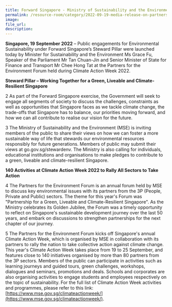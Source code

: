 ```yaml
---  
title: Forward Singapore - Ministry of Sustainability and the Environment Calls for All Sectors to Work Together for a Green, Liveable and Climate-Resilient Singapore
permalink: /resource-room/category/2022-09-19-media-release-on-partners-for-the-environment-forum-2022
image:  
file_url:  
description:  
---
```


**Singapore, 19 September 2022** – Public engagements for Environmental Sustainability under Forward Singapore’s Steward Pillar were launched today by Minister for Sustainability and the Environment Ms Grace Fu, Speaker of the Parliament Mr Tan Chuan-Jin and Senior Minister of State for Finance and Transport Mr Chee Hong Tat at the Partners for the Environment Forum held during Climate Action Week 2022.  

**Steward Pillar – Working Together for a Green, Liveable and Climate-Resilient Singapore**

2 As part of the Forward Singapore exercise, the Government will seek to engage all segments of society to discuss the challenges, constraints as well as opportunities that Singapore faces as we tackle climate change, the trade-offs that Singapore has to balance, our priorities moving forward, and how we can all contribute to realise our vision for the future.

3 The Ministry of Sustainability and the Environment (MSE) is inviting members of the public to share their views on how we can foster a more sustainable way of life that stewards our environmental resources responsibly for future generations. Members of public may submit their views at go.gov.sg/stewardenv. The Ministry is also calling for individuals, educational institutions and organisations to make pledges to contribute to a green, liveable and climate-resilient Singapore.

**140 Activities at Climate Action Week 2022 to Rally All Sectors to Take Action**

4 The Partners for the Environment Forum is an annual forum held by MSE to discuss key environmental issues with its partners from the 3P (People, Private and Public) sectors. The theme for this year's Forum was "Partnership for a Green, Liveable and Climate-Resilient Singapore". As the Ministry celebrates its Golden Jubilee, the Forum was a timely opportunity to reflect on Singapore's sustainable development journey over the last 50 years, and embark on discussions to strengthen partnerships for the next chapter of our journey.

5 The Partners for the Environment Forum kicks off Singapore's annual Climate Action Week, which is organised by MSE in collaboration with its partners to rally the nation to take collective action against climate change. This year's Climate Action Week takes place from 19 to 25 September, and features close to 140 initiatives organised by more than 80 partners from the 3P sectors. Members of the public can participate in activities such as learning journeys and guided tours, green challenges, workshops, dialogues and seminars, promotions and deals. Schools and corporates are also organising activities to engage students and employees respectively on the topic of sustainability. For the full list of Climate Action Week activities and programmes, please refer to this link: [https://www.mse.gov.sg/climateactionweek/](https://www.mse.gov.sg/climateactionweek/).
